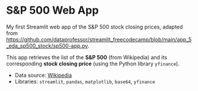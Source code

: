 # S&P 500 Web App
My first Streamlit web app of the S&P 500 stock closing prices, adapted from https://github.com/dataprofessor/streamlit_freecodecamp/blob/main/app_5_eda_sp500_stock/sp500-app.py.

This app retrieves the list of the **S&P 500** (from Wikipedia) and its corresponding **stock closing price** (using the Python library `yfinance`).
* Data source: [Wikipedia](https://en.wikipedia.org/wiki/List_of_S%26P_500_companies)
* Libraries: `streamlit`, `pandas`, `matplotlib`, `base64`, `yfinance`

